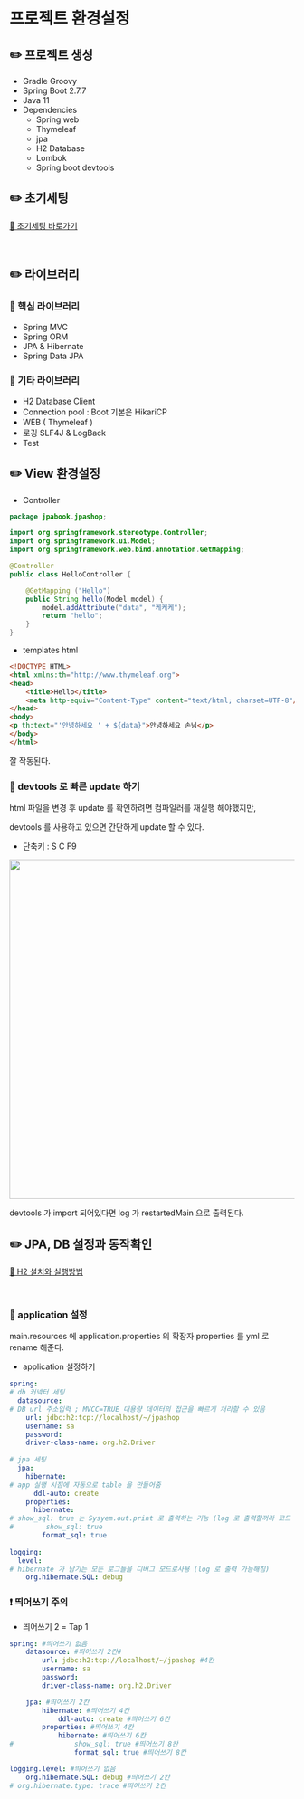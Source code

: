 # 프로젝트 환경설정

## ✏️ 프로젝트 생성

- Gradle Groovy
- Spring Boot 2.7.7
- Java 11
- Dependencies
    - Spring web
    - Thymeleaf
    - jpa
    - H2 Database
    - Lombok
    - Spring boot devtools

## ✏️ 초기세팅

[🔗 초기세팅 바로가기](https://github.com/choideakook/TIL/blob/main/Spring/0%20Spring%20TIL/Intellij%20프로젝트%20생성후%20기본%20세팅.md)

<br>

## ✏️ 라이브러리

### 📍 핵심 라이브러리

- Spring MVC
- Spring ORM
- JPA & Hibernate
- Spring Data JPA

### 📍 기타 라이브러리

- H2 Database Client
- Connection pool : Boot 기본은 HikariCP
- WEB ( Thymeleaf )
- 로깅 SLF4J & LogBack
- Test

## ✏️ View 환경설정

- Controller

```java
package jpabook.jpashop;

import org.springframework.stereotype.Controller;
import org.springframework.ui.Model;
import org.springframework.web.bind.annotation.GetMapping;

@Controller
public class HelloController {

    @GetMapping ("Hello")
    public String hello(Model model) {
        model.addAttribute("data", "케케케");
        return "hello";
    }
}
```

- templates html

```html
<!DOCTYPE HTML>
<html xmlns:th="http://www.thymeleaf.org">
<head>
    <title>Hello</title>
    <meta http-equiv="Content-Type" content="text/html; charset=UTF-8"/>
</head>
<body>
<p th:text="'안녕하세요 ' + ${data}">안녕하세요 손님</p>
</body>
</html>
```

잘 작동된다.

### 📍 devtools 로 빠른 update 하기

html 파일을 변경 후 update 를 확인하려면 컴파일러를 재실행 해야했지만,

devtools 를 사용하고 있으면 간단하게 update 할 수 있다.

- 단축키 : S C F9

<img width="600" src="https://user-images.githubusercontent.com/115536240/211438235-6eb34bc9-f064-4a51-a2fb-5a3bdfd622d1.png">

devtools 가 import 되어있다면 log 가 restartedMain 으로 출력된다.

## ✏️ JPA, DB 설정과 동작확인

[🔗 H2 설치와 실행방법](https://github.com/choideakook/TIL/blob/main/Spring/1%20Spring%20입문/4%20Spring%20DB%20접근%20기술/221214%20h2%20데이터%20기본%20작동%20방법.md)

<br>

### 📍 application 설정

main.resources 에 application.properties 의 확장자 properties 를 yml 로 rename 해준다.

- application 설정하기

```yaml
spring:
# db 커넥터 세팅
  datasource:
# DB url 주소입력 ; MVCC=TRUE 대용량 데이터의 접근을 빠르게 처리할 수 있음
    url: jdbc:h2:tcp://localhost/~/jpashop
    username: sa
    password:
    driver-class-name: org.h2.Driver
    
# jpa 세팅
  jpa:
    hibernate:
# app 실행 시점에 자동으로 table 을 만들어줌
      ddl-auto: create
    properties:
      hibernate:
# show_sql: true 는 Sysyem.out.print 로 출력하는 기능 (log 로 출력할꺼라 코드 비활성화)
#        show_sql: true
        format_sql: true
        
logging:
  level:
# hibernate 가 남기는 모든 로그들을 디버그 모드로사용 (log 로 출력 가능해짐)
    org.hibernate.SQL: debug
```

### ❗️ 띄어쓰기 주의

- 띄어쓰기 2 = Tap 1

```yaml
spring: #띄어쓰기 없음
	datasource: #띄어쓰기 2칸#
		url: jdbc:h2:tcp://localhost/~/jpashop #4칸
		username: sa
		password:
		driver-class-name: org.h2.Driver

	jpa: #띄어쓰기 2칸
		hibernate: #띄어쓰기 4칸
			ddl-auto: create #띄어쓰기 6칸 
		properties: #띄어쓰기 4칸
			hibernate: #띄어쓰기 6칸 
#				show_sql: true #띄어쓰기 8칸
				format_sql: true #띄어쓰기 8칸

logging.level: #띄어쓰기 없음 
	org.hibernate.SQL: debug #띄어쓰기 2칸
# org.hibernate.type: trace #띄어쓰기 2칸
```
